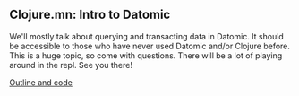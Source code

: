 ## Clojure.mn: Intro to Datomic
We'll mostly talk about querying and transacting data in Datomic. It should be accessible to those who have never used Datomic and/or Clojure before. This is a huge topic, so come with questions. There will be a lot of playing around in the repl. See you there!

[Outline and code](datomic.org)
